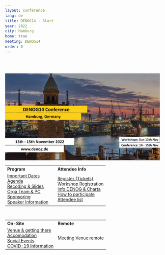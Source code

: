```yaml
---
layout: conference
lang: de
title: DENOG14 - Start
year: 2022
city: Hamburg
home: true
meeting: DENOG14
order: 0
---
```


<br />
<br />

<!-- <center>
    <h1>DENOG14 will take place from November 13th to November 15th 2022 in Hamburg!</h1>
</center> -->

![DENOG14 Banner](/images/meetings/denog14/denog14_banner.png)


<table border="0" width="100%">
<tr>
 <td width="50%"><b>Program</b></td>
 <td width="50%"><b>Attendee Info</b></td>
</tr>
<tr>
 <td>
  <a href="important_dates.html">Important Dates </a><br />
  <a href="agenda.html">Agenda</a><br />
  <a href="recordings.html">Recoding & Slides</a><br />
  <a href="orga.html">Orga Team & PC</a><br />
  <a href="sponsoring.html">Sponsoring</a><br />
  <a href="speaker.html">Speaker Information</a><br />
 </td>
 <td>
  <a href="tickets.html">Register (Tickets)</a><br />
  <a href="workshop_registration.html">Workshop Registration</a><br />
  <a href="denoginfo.html">Info DENOG & Charta</a><br />
  <a href="participation.html">How to participate</a><br />
  <!-- <a href="">First DENOG Meeting</a><br /> -->
  <a href="attendees.html">Attendee list</a><br />
  <!-- <a href="">Social Media</a><br /> -->
 </td>
</tr>
</table>

<br />

<table border="0" width="100%">
<tr>
 <td width="50%"><b>On-Site</b></td>
 <td width="50%"><b>Remote</b></td>
</tr>
<tr>
 <td>
  <a href="venue.html">Venue & getting there</a><br />
  <a href="hotels.html">Accomodation</a><br />
  <a href="social.html">Social Events</a><br />
  <!-- <a href="">Useful Information</a><br /> -->
  <a href="covid_test.html">COVID-19 Information</a><br />
  <!-- <a href="">Event Support on-site</a><br /> -->
 </td>
 <td>
  <a href="venueremote.html">Meeting Venue remote</a><br />
  <!-- <a href="">Useful Information remote</a><br /> -->
  <!-- <a href="">Support & Technical Information</a><br /> -->
 </td>
</tr>
</table>


